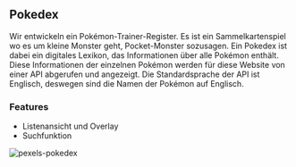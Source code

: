 ## Pokedex

Wir entwickeln ein Pokémon-Trainer-Register. Es ist ein Sammelkartenspiel wo es um kleine Monster geht, Pocket-Monster sozusagen. Ein Pokedex ist dabei ein digitales Lexikon, das Informationen über alle Pokémon enthält. Diese Informationen der einzelnen Pokémon werden für diese Website von einer API abgerufen und angezeigt. Die Standardsprache der API ist Englisch, deswegen sind die Namen der Pokémon auf Englisch.

### Features

- Listenansicht und Overlay
- Suchfunktion


![pexels-pokedex](https://github.com/user-attachments/assets/eb8bdee8-f419-4b9e-ac7e-72ddb16480d3)
